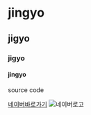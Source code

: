 # jingyo
## jigyo
### jigyo
#### jingyo

source code
> 
[네이버바로가기](http://www.naver.com)
![네이버로고](http://img.naver.net/static/www/u/2013/0731/nmms_224940510.gif)
